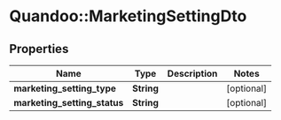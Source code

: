 # Quandoo::MarketingSettingDto

## Properties
Name | Type | Description | Notes
------------ | ------------- | ------------- | -------------
**marketing_setting_type** | **String** |  | [optional] 
**marketing_setting_status** | **String** |  | [optional] 


